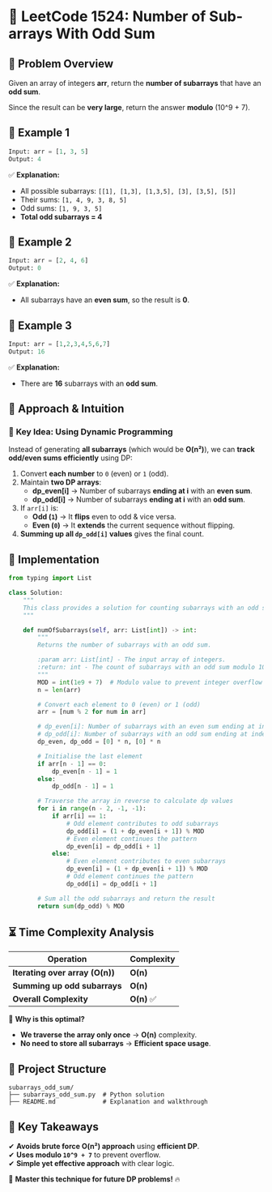 # 🔢 **LeetCode 1524: Number of Sub-arrays With Odd Sum**  

## 📌 **Problem Overview**  

Given an array of integers **arr**, return the **number of subarrays** that have an **odd sum**.  

Since the result can be **very large**, return the answer **modulo** \(10^9 + 7\).  

## 📝 **Example 1**  

```python
Input: arr = [1, 3, 5]  
Output: 4
```

✅ **Explanation:**  
- All possible subarrays: `[[1], [1,3], [1,3,5], [3], [3,5], [5]]`
- Their sums: `[1, 4, 9, 3, 8, 5]`
- Odd sums: `[1, 9, 3, 5]`
- **Total odd subarrays = 4**  

## 📝 **Example 2**  

```python
Input: arr = [2, 4, 6]  
Output: 0
```

✅ **Explanation:**  
- All subarrays have an **even sum**, so the result is **0**.  

## 📝 **Example 3**  

```python
Input: arr = [1,2,3,4,5,6,7]  
Output: 16
```

✅ **Explanation:**  
- There are **16** subarrays with an **odd sum**.  

## 🚀 **Approach & Intuition**  

### 🔹 **Key Idea: Using Dynamic Programming**  
Instead of generating **all subarrays** (which would be **O(n²)**), we can **track odd/even sums efficiently** using DP:

1. Convert **each number** to `0` (even) or `1` (odd).
2. Maintain **two DP arrays**:  
   - **dp_even[i]** → Number of subarrays **ending at i** with an **even sum**.  
   - **dp_odd[i]** → Number of subarrays **ending at i** with an **odd sum**.  
3. If `arr[i]` is:
   - **Odd (`1`)** → It **flips** even to odd & vice versa.
   - **Even (`0`)** → It **extends** the current sequence without flipping.  
4. **Summing up all `dp_odd[i]` values** gives the final count.  

## 📝 **Implementation**  

```python
from typing import List

class Solution:
    """
    This class provides a solution for counting subarrays with an odd sum.
    """

    def numOfSubarrays(self, arr: List[int]) -> int:
        """
        Returns the number of subarrays with an odd sum.

        :param arr: List[int] - The input array of integers.
        :return: int - The count of subarrays with an odd sum modulo 10^9 + 7.
        """
        MOD = int(1e9 + 7)  # Modulo value to prevent integer overflow
        n = len(arr)

        # Convert each element to 0 (even) or 1 (odd)
        arr = [num % 2 for num in arr]

        # dp_even[i]: Number of subarrays with an even sum ending at index i
        # dp_odd[i]: Number of subarrays with an odd sum ending at index i
        dp_even, dp_odd = [0] * n, [0] * n

        # Initialise the last element
        if arr[n - 1] == 0:
            dp_even[n - 1] = 1
        else:
            dp_odd[n - 1] = 1

        # Traverse the array in reverse to calculate dp values
        for i in range(n - 2, -1, -1):
            if arr[i] == 1:
                # Odd element contributes to odd subarrays
                dp_odd[i] = (1 + dp_even[i + 1]) % MOD
                # Even element continues the pattern
                dp_even[i] = dp_odd[i + 1]
            else:
                # Even element contributes to even subarrays
                dp_even[i] = (1 + dp_even[i + 1]) % MOD
                # Odd element continues the pattern
                dp_odd[i] = dp_odd[i + 1]

        # Sum all the odd subarrays and return the result
        return sum(dp_odd) % MOD

```

## ⏳ **Time Complexity Analysis**  

| Operation | Complexity |
|-----------|------------|
| **Iterating over array (O(n))** | **O(n)** |
| **Summing up odd subarrays** | **O(n)** |
| **Overall Complexity** | **O(n)** ✅ |

🔹 **Why is this optimal?**  
- **We traverse the array only once** → **O(n)** complexity.  
- **No need to store all subarrays** → **Efficient space usage**.  

## 📂 **Project Structure**  

```
subarrays_odd_sum/
├── subarrays_odd_sum.py  # Python solution
├── README.md             # Explanation and walkthrough
```

## 🎯 **Key Takeaways**  
✔ **Avoids brute force O(n²) approach** using **efficient DP**.  
✔ **Uses modulo `10^9 + 7`** to prevent overflow.  
✔ **Simple yet effective approach** with clear logic.  

🚀 **Master this technique for future DP problems!** 🔥  
